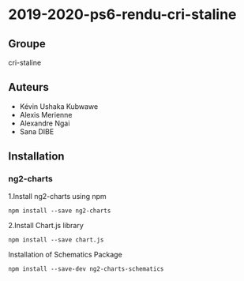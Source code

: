 # 2019-2020-ps6-rendu-cri-staline
## Groupe
   cri-staline
## Auteurs 
   -   Kévin Ushaka Kubwawe
   -   Alexis Merienne
   -   Alexandre Ngai
   -   Sana DIBE  

## Installation
### ng2-charts

1.Install ng2-charts using npm

```
npm install --save ng2-charts
```

2.Install Chart.js library

```
npm install --save chart.js
```

Installation of Schematics Package

```
npm install --save-dev ng2-charts-schematics
```





